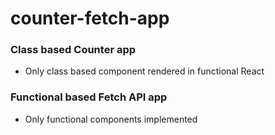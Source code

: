 # counter-fetch-app

### Class based Counter app

- Only class based component rendered in functional React

### Functional based Fetch API app

- Only functional components implemented
